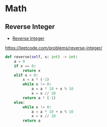 # Math

## Reverse Integer

+ [Reverse Integer](#reverse-integer)

https://leetcode.com/problems/reverse-integer/

``` python
def reverse(self, x: int) -> int:
    a = 0
    if x == 0:
        return x
    elif x < 0:
        x = x * (-1)
        while x != 0:
            a = a * 10 + x % 10
            x = x // 10
        return a * (-1)
    else:
        while x != 0:
            a = a * 10 + x % 10
            x = x // 10
        return a
```